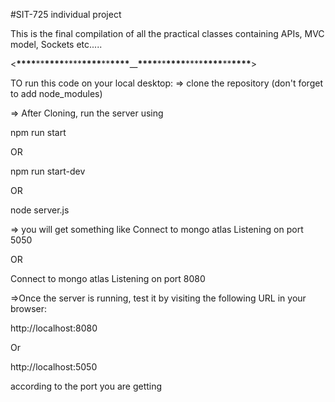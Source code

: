 #SIT-725 individual project

This is the final compilation of all the practical classes containing APIs, MVC model, Sockets etc.....

<**\*\*\*\***\*\***\*\*\*\***\*\*\*\***\*\*\*\***\*\***\*\*\*\***\_\_**\*\*\*\***\*\***\*\*\*\***\*\*\*\***\*\*\*\***\*\***\*\*\*\***>

TO run this code on your local desktop:
=> clone the repository
(don't forget to add node_modules)

=> After Cloning, run the server using

npm run start

OR

npm run start-dev

OR

node server.js

=> you will get something like
Connect to mongo atlas
Listening on port 5050

OR

Connect to mongo atlas
Listening on port 8080

=>Once the server is running, test it by visiting the following URL in your browser:

http://localhost:8080

Or

http://localhost:5050

according to the port you are getting

